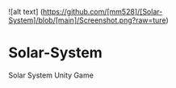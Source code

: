  ![alt text] (https://github.com/[mm528]/[Solar-System]/blob/[main]/Screenshot.png?raw=ture)
# Solar-System
 Solar System Unity Game

